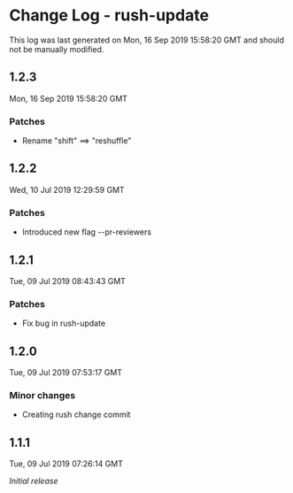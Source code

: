 # Change Log - rush-update

This log was last generated on Mon, 16 Sep 2019 15:58:20 GMT and should not be manually modified.

## 1.2.3
Mon, 16 Sep 2019 15:58:20 GMT

### Patches

- Rename "shift" ==> "reshuffle"

## 1.2.2
Wed, 10 Jul 2019 12:29:59 GMT

### Patches

- Introduced new flag --pr-reviewers

## 1.2.1
Tue, 09 Jul 2019 08:43:43 GMT

### Patches

- Fix bug in rush-update

## 1.2.0
Tue, 09 Jul 2019 07:53:17 GMT

### Minor changes

- Creating rush change commit

## 1.1.1
Tue, 09 Jul 2019 07:26:14 GMT

*Initial release*

